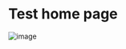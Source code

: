 # Test home page
![image](https://user-images.githubusercontent.com/89911732/166443440-2eba36aa-134d-470c-8f82-125a888f7576.png)
